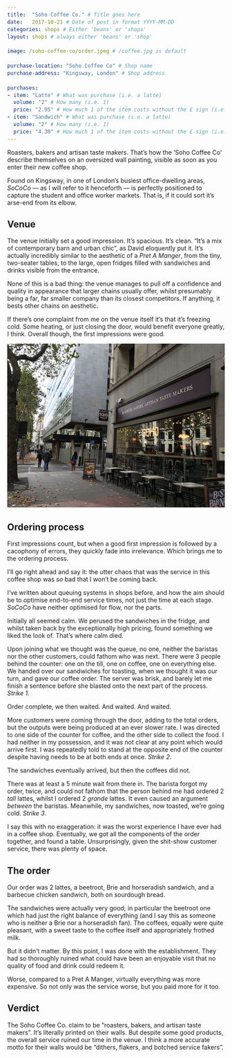 ```yaml
---
title:  "Soho Coffee Co." # Title goes here
date:   2017-10-21 # Date of post in format YYYY-MM-DD 
categories: shops # Either 'beans' or 'shops'
layout: shops # always either 'beans' or 'shop' 

image: /soho-coffee-co/order.jpeg # /coffee.jpg is default

purchase-location: "Soho Coffee Co" # Shop name
purchase-address: "Kingsway, London" # Shop address

purchases:
- item: "Latte" # What was purchase (i.e. a latte)  
  volume: "2" # How many (i.e. 1)
  price: "2.95" # How much 1 of the item costs without the £ sign (i.e. 3.50)
- item: "Sandwich" # What was purchase (i.e. a latte)  
  volume: "2" # How many (i.e. 1)
  price: "4.30" # How much 1 of the item costs without the £ sign (i.e. 3.50)
---
```


Roasters, bakers and artisan taste makers. That’s how the ‘Soho Coffee Co’ describe themselves on an oversized wall painting, visible as soon as you enter their new coffee shop.

Found on Kingsway, in one of London’s busiest office-dwelling areas, *SoCoCo* — as I will refer to it henceforth — is perfectly positioned to capture the student and office worker markets. That is, if it could sort it’s arse-end from its elbow.

## Venue

The venue initially set a good impression. It’s spacious. It’s clean. “It’s a mix of contemporary barn and urban chic”, as David eloquently put it. It’s actually incredibly similar to the aesthetic of a *Pret A Manger*, from the tiny, two-seater tables, to the large, open fridges filled with sandwiches and drinks visible from the entrance. 

None of this is a bad thing: the venue manages to pull off a confidence and quality in appearance that larger chains usually offer, whilst presumably being a far, far smaller company than its closest competitors. If anything, it bests other chains on aesthetic. 

If there’s one complaint from me on the venue itself it’s that it’s freezing cold. Some heating, or just closing the door, would benefit everyone greatly, I think. Overall though, the first impressions were good.

![SoCoCo venue](/assets/images/soho-coffee-co/shop.jpeg "The venue")

##  Ordering process

First impressions count, but when a good first impression is followed by a cacophony of errors, they quickly fade into irrelevance. Which brings me to the ordering process. 

I’ll go right ahead and say it: the utter chaos that was the service in this coffee shop was *so* bad that I won’t be coming back. 

I’ve written about queuing systems in shops before, and how the aim should be to optimise end-to-end service times, not just the time at each stage. *SoCoCo* have neither optimised for flow, nor the parts.

Initially all seemed calm. We perused the sandwiches in the fridge, and whilst taken back by the exceptionally high pricing, found something we liked the look of. That’s where calm died. 

Upon joining what we thought was the queue, no one, neither the baristas nor the other customers, could fathom who was next. There were 3 people behind the counter: one on the till, one on coffee, one on everything else. We handed over our sandwiches for toasting, when we thought it was our turn, and gave our coffee order. The server was brisk, and barely let me finish a sentence before she blasted onto the next part of the process. *Strike 1*.

Order complete, we then waited. And waited. And waited.

More customers were coming through the door, adding to the total orders, but the outputs were being produced at an ever slower rate. I was directed to one side of the counter for coffee, and the other side to collect the food. I had neither in my possession, and it was not clear at any point which would arrive first. I was repeatedly told to stand at the opposite end of the counter despite having needs to be at both ends at once. *Strike 2*.

The sandwiches eventually arrived, but then the coffees did not. 

There was at least a 5 minute wait from there in. The barista forgot my order, twice, and could not fathom that the person behind me had ordered 2 *tall* lattes, whilst I ordered 2 *grande* lattes. It even caused an argument *between* the baristas. Meanwhile, my sandwiches, now toasted, we’re going cold. *Strike 3*.

I say this with no exaggeration: it was the worst experience I have ever had in a coffee shop. Eventually, we got all the components of the order together, and found a table. Unsurprisingly, given the shit-show customer service, there was plenty of space.

## The order

Our order was 2 lattes, a beetroot, Brie and horseradish sandwich, and a barbecue chicken sandwich, both on sourdough bread. 

The sandwiches were actually very good; in particular the beetroot one which had just the right balance of everything (and I say this as someone who is neither a Brie nor a horseradish fan). The coffees, equally were quite pleasant, with a sweet taste to the coffee itself and appropriately frothed milk. 

But it didn’t matter. By this point, I was done with the establishment. They had so thoroughly ruined what could have been an enjoyable visit that no quality of food and drink could redeem it. 

Worse, compared to a Pret A Manger, virtually everything was more expensive. So not only was the service worse, but you paid more for it too.

## Verdict

The Soho Coffee Co. claim to be “roasters, bakers, and artisan taste makers”. It’s literally printed on their walls. But despite some good products, the overall service ruined our time in the venue. I think a more accurate motto for their walls would be “dithers, flakers, and botched service fakers”.